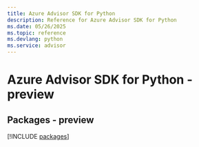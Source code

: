 ```yaml
---
title: Azure Advisor SDK for Python
description: Reference for Azure Advisor SDK for Python
ms.date: 05/26/2025
ms.topic: reference
ms.devlang: python
ms.service: advisor
---
```

# Azure Advisor SDK for Python - preview
## Packages - preview
[!INCLUDE [packages](advisor-index.md)]